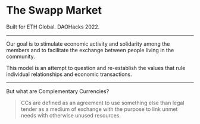 # The Swapp Market
Built for ETH Global. DAOHacks 2022.

------

Our goal is to stimulate economic activity and solidarity among the members and to facilitate the exchange between people living in the community.

This model is an attempt to question and re-establish the values that rule individual relationships and economic transactions.

------

But what are Complementary Currencies?

> CCs are defined as an agreement to use something else than legal tender as a medium of exchange with the purpose to link unmet needs with otherwise unused resources.